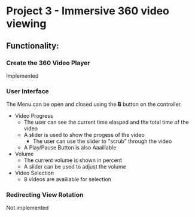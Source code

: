 # Project 3 - Immersive 360 video viewing

## Functionality:

### Create the 360 Video Player
Implemented

### User Interface 
The Menu can be open and closed using the __B__ button on the controller.
- Video Progress
  - The user can see the current time elasped and the total time of the video
  - A slider is used to show the progess of the video
    - The user can use the slider to "scrub" through the video
  - A Play/Pause Button is also Aaailiable
- Volume
  - The current volume is shown in percent
  - A slider can be used to adjust the volume
- Video Selection
  - 8 videos are availiable for selection

### Redirecting View Rotation 
Not implemented
